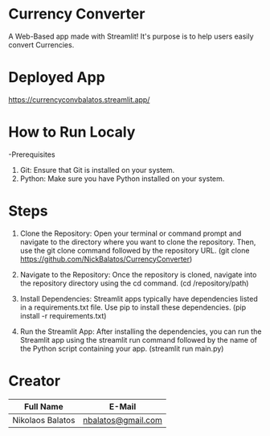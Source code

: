 # Currency Converter
A Web-Based app made with Streamlit! It's purpose is to help users easily convert Currencies.

# Deployed App
https://currencyconvbalatos.streamlit.app/

# How to Run Localy
-Prerequisites
1) Git: Ensure that Git is installed on your system. 
2) Python: Make sure you have Python installed on your system.

# Steps
1) Clone the Repository:
Open your terminal or command prompt and navigate to the directory where you want to clone the repository. Then, use the git clone command followed by the repository URL.
(git clone https://github.com/NickBalatos/CurrencyConverter)

2) Navigate to the Repository:
Once the repository is cloned, navigate into the repository directory using the cd command.
(cd /repository/path)

3) Install Dependencies:
Streamlit apps typically have dependencies listed in a requirements.txt file. Use pip to install these dependencies.
(pip install -r requirements.txt)

4) Run the Streamlit App:
After installing the dependencies, you can run the Streamlit app using the streamlit run command followed by the name of the Python script containing your app.
(streamlit run main.py)

# Creator
| Full Name  | E-Mail |
| ------------- | ------------- |
| Nikolaos Balatos  | nbalatos@gmail.com  |
